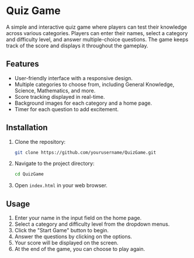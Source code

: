 # Quiz Game

A simple and interactive quiz game where players can test their knowledge across various categories. Players can enter their names, select a category and difficulty level, and answer multiple-choice questions. The game keeps track of the score and displays it throughout the gameplay.

## Features

- User-friendly interface with a responsive design.
- Multiple categories to choose from, including General Knowledge, Science, Mathematics, and more.
- Score tracking displayed in real-time.
- Background images for each category and a home page.
- Timer for each question to add excitement.

## Installation

1. Clone the repository:
   ```bash
   git clone https://github.com/yourusername/QuizGame.git
   ```
2. Navigate to the project directory:
   ```bash
   cd QuizGame
   ```
3. Open `index.html` in your web browser.

## Usage

1. Enter your name in the input field on the home page.
2. Select a category and difficulty level from the dropdown menus.
3. Click the "Start Game" button to begin.
4. Answer the questions by clicking on the options.
5. Your score will be displayed on the screen.
6. At the end of the game, you can choose to play again.
